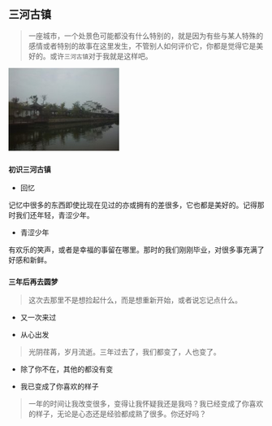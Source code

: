 ##    三河古镇
> 一座城市，一个处景色可能都没有什么特别的，就是因为有些与某人特殊的感情或者特别的故事在这里发生，不管别人如何评价它，你都是觉得它是美好的。或许`三河古镇`对于我就是这样吧。

![三年前的照片](https://github.com/guohongjun/Book-notes/blob/master/res/%E4%B8%89%E5%B9%B4%E5%89%8D%E7%9A%84%E4%B8%89%E6%B2%B3%E5%8F%A4%E9%95%87.jpg)

### `初识三河古镇`

- 回忆

记忆中很多的东西即使比现在见过的亦或拥有的差很多，它也都是美好的。记得那时我们还年轻，青涩少年。

- 青涩少年

有欢乐的笑声，或者是幸福的事留在哪里。那时的我们刚刚毕业，对很多事充满了好感和新鲜。



















### `三年后再去圆梦`
> 这次去那里不是想捡起什么，而是想重新开始，或者说忘记点什么。

- 又一次来过



- 从心出发

 


> 光阴荏苒，岁月流逝。三年过去了，我们都变了，人也变了。

- 除了你不在，其他的都没有变

- 我已变成了你喜欢的样子

> 一年的时间让我改变很多，变得让我怀疑我还是我吗？我已经变成了你喜欢的样子，无论是心态还是经验都成熟了很多。你还好吗？









